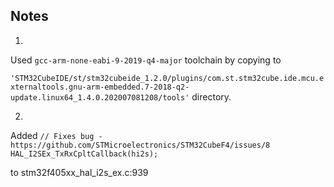 
## Notes ##


1. 

Used `gcc-arm-none-eabi-9-2019-q4-major`  toolchain by copying to

 `'STM32CubeIDE/st/stm32cubeide_1.2.0/plugins/com.st.stm32cube.ide.mcu.externaltools.gnu-arm-embedded.7-2018-q2-
 update.linux64_1.4.0.202007081208/tools'` directory.




2. 

Added 
`// Fixes bug - https://github.com/STMicroelectronics/STM32CubeF4/issues/8`
`HAL_I2SEx_TxRxCpltCallback(hi2s);`

to stm32f405xx_hal_i2s_ex.c:939  
